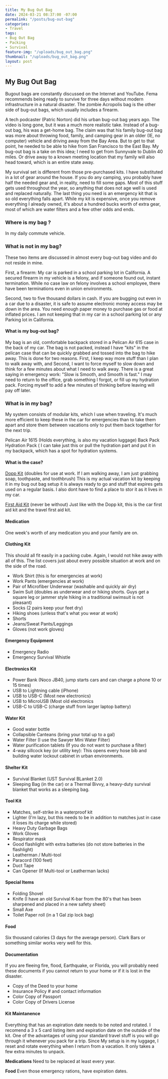 ```yaml
---
title: My Bug Out Bag
date: 2024-03-21 08:37:00 -07:00
permalink: "/posts/bug-out-bag"
categories:
- Travel
tags:
- Bug Out Bag
- Packing
- Survival
feature-img: "/uploads/bug_out_bag.png"
thumbnail: "/uploads/bug_out_bag.png"
layout: post
---
```


## **My Bug Out Bag**

Bugout bags are constantly discussed on the Internet and YouTube. Fema recommends being ready to survive for three days without modern infrastructure in a natural disaster. The zombie Acropolis bag is the other side of bug-out bags, which usually includes a firearm.  

   A tech podcaster (Patric Norton) did his urban bug-out bag years ago. The video is long gone, but it was a much more realistic take. Instead of a bug-out bag, his was a get-home bag. The claim was that his family bug-out bag was more about throwing food, family, and camping gear in an older (IE, no computer) vehicle and driving away from the Bay Area. But to get to that point, he needed to be able to hike from San Francisco to the East Bay. My bug-out bag is a take on this idea; I need to get from Sunnyvale to Dublin 40 miles. Or drive away to a known meeting location that my family will also head toward, which is an entire state away.

   My survival set is different from those pre-purchased kits. I have substituted in a lot of gear around the house. If you do any camping, you probably have half the needed gear and, in reality, need to fill some gaps. Most of this stuff gets used throughout the year, so anything that does not age well is used and replaced naturally. The last thing you need is an emergency kit that is so old everything falls apart. While my kit is expensive, once you remove everything I already owned, it's about a hundred bucks worth of extra gear, most of which are water filters and a few other odds and ends. 

### **Where is my bag ?** 

   In my daily commute vehicle.

### **What is not in my bag?**

   These two items are discussed in almost every bug-out bag video and do not reside in mine.  

  First, a firearm: My car is parked in a school parking lot in California. A secured firearm in my vehicle is a felony, and if someone found out, instant termination. While no case law on felony involves a school employee, there have been terminations even in union environments.
  
  Second, two to five thousand dollars in cash. If you are bugging out even in a car due to a disaster, it is safe to assume electronic money access may be down in the area. You need enough paper money to purchase gas or food at inflated prices. I am not keeping that in my car in a school parking lot or any Parking lot in California.

#### **What is my bug-out bag?**

   My bag is an old, comfortable backpack stored in a Pelican Air 615 case in the back of my car. The bag is not packed, instead I have "kits" in the pelican case that can be quickly grabbed and tossed into the bag to hike away. This is done for two reasons. First, I keep way more stuff than I plan to walk away with, and Second, I want to force myself to slow down and think for a few minutes about what I need to walk away. There is a great saying in emergency work: "Slow is Smooth, and Smooth is fast." I may need to return to the office, grab something I forgot, or fill up my hydration pack. Forcing myself to add a few minutes of thinking before leaving will pay off later.

### **What is in my bag?**

   My system consists of modular kits, which I use when traveling. It's much more efficient to keep these in the car for emergencies than to take them apart and store them between vacations only to put them back together for the next trip.

   Pelican Air 1615 (Holds everything, is also my vacation luggage)
   Back Pack 
   Hydration Pack ( I can take just this or pull the hydration part and put it in my backpack, which has a spot for hydration systems.

#### **What is the case?**

   [Dopp Kit](https://mikehathaway.com/posts/dopp_kit) (doubles for use at work. If I am walking away, I am just grabbing soap, toothpaste, and toothbrush)  This is my actual vacation kit by keeping it in my bug out bag setup it is always ready to go and stuff that expires gets used on a regular basis.  I also dont have to find a place to stor it as it lives in my car.

   [First Aid Kit](https://mikehathaway.com/posts/travel_first_aid_kit) (never be without)  Just like with the Dopp kit, this is the car first aid kit and the travel first aid kit.  

#### **Medication**

One week's worth of any medication you and your family are on.  

#### **Clothing Kit**
This should all fit easily in a packing cube. Again, I would not hike away with all of this. The list covers just about every possible situation at work and on the side of the road.

* Work Shirt (this is for emergencies at work)
* Work Pants (emergencies at work)
* Pair of Microfiber Underwear (washable and quickly air dry)
* Swim Suit (doubles as underwear and or hiking shorts. Guys get a square leg or jammer style hiking in a traditional swimsuit is not pleasant)
* Socks (2 pairs keep your feet dry)
* Hiking shoes (unless that's what you wear at work)
* Shorts
* Jeans/Sweat Pants/Leggings
* Gloves (not work gloves)

#### **Emergency Equipment**

* Emergency Radio
* Emergency Survival Whistle

#### **Electronics Kit**
* Power Bank (Noco JB40, jump starts cars and can charge a phone 10 or 15 times)
* USB to Lightning cable (iPhone)
* USB to USB-C (Most new electronics)
* USB to MicroUSB (Most old electronics
* USB-C to USB-C (charge stuff from larger laptop battery)
#### **Water Kit**

* Good water bottle
* Collapsible Canteans (bring your total up to a gal)
* Water Filter (I use the Sawyer Mini Water Filter)
* Water purification tablets (If you do not want to purchase a filter)
* 4-way sillcock key (or utility key): This opens every hose bib and building water lockout cabinet in urban environments.

#### **Shelter Kit**

* Survival Blanket (UST Survival BLanket 2.0)
* Sleeping Bag (in the car) or a Thermal Bivvy, a heavy-duty survival blanket that works as a sleeping bag.  

#### **Tool Kit**

* Matches, self-strike in a waterproof kit
* Lighter (I'm lazy, but this needs to be in addition to matches just in case it loses its charge while stored)
* Heavy Duty Garbage Bags
* Work Gloves
* Respirator mask
* Good flashlight with extra batteries (do not store batteries in the flashlight)
* Leatherman / Multi-tool
* Paracord (100 feet)
* Duct Tape
* Can Opener (If Multi-tool or Leatherman lacks)

#### **Special Items**

* Folding Shovel
* Knife (I have an old Survival K-bar from the 80's that has been sharpened and placed in a new safety sheet)
* Small Axe
* Toilet Paper roll (in a 1 Gal zip lock bag)

#### **Food**

Six thousand calories (3 days for the average person). Clark Bars or something similar works very well for this. 

#### **Documentation**

If you are fleeing fire, flood, Earthquake, or Florida, you will probably need these documents if you cannot return to your home or if it is lost in the disaster.

* Copy of the Deed to your home
* Insurance Policy # and contact information
* Color Copy of Passport
* Color Copy of Drivers License

#### **Kit Maintanence**

Everything that has an expiration date needs to be noted and rotated. I recomend a 3 x 5 card listing item and expiration date on the outside of the kit. One of the advantages of using your standard travel stuff is you will go through it whenever you pack for a trip. Since My setup is in my luggage, I reset and rotate everything when I return from a vacation. It only takes a few extra minutes to unpack.

**Medications** Need to be replaced at least every year.

**Food** Even those emergency rations, have expiration dates.
